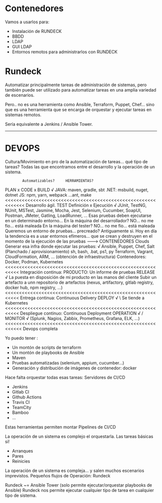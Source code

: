 
# Contenedores

Vamos a usarlos para:
- Instalación de RUNDECK
- BBDD
- LDAP
- GUI LDAP
- Entornos remotos para administrarlos con RUNDECK

# Rundeck

Automatizar principalmente tareas de administración de sistemas, pero también puede ser utilizado para automatizar tareas en una amplia variedad de escenarios.

Pero.. no es una herramienta como Ansible, Terraform, Puppet, Chef... sino que es una herramienta que se encarga de orquestar y ejecutar tareas en sistemas remotos.

Sería equivalente a Jenkins / Ansible Tower.

---

# DEVOPS

Cultura/Movimiento en pro de la automatización de tareas... qué tipo de tareas? Todas las que encontramos entre el desarrollo y la operación de un sistema.

            Automatizables?     HERRAMIENTAS?
PLAN                x
CODE                x
BUILD               √
                            JAVA: maven, gradle, sbt
                            .NET: msbuild, nuget, dotnet
                            JS:   npm, yarn, webpack
                            ...ant, make
<<<<<<<<<<<<<<<<<<<<<<<<<<<<<<<<<<<<<<<<<<<<<<<<<<<<<<<<<<<<< Desarrollo ágil.
TEST
    Definición      x
    Ejecución       √
                            JUnit, TestNG, NUnit, MSTest, Jasmine, Mocha, Jest, Selenium, Cucumber, SoapUI, Postman, JMeter, Gatling, LoadRunner, ...
    Esas pruebas deben ejecutarse en un determinado entorno...
    En la máquina del desarrollador? NO... no me fio... está maleada
    En la máquina del tester? NO... no me fio... está maleada
    Queremos un entorno de pruebas... precreado? Antiguamente si.
    Hoy en día la tendencia es a usar entornos efímeros... que se crean y destruyen en el momento de la ejecución de las pruebas ---> CONTENEDORES
    Clouds
        Generar esa infra donde ejecutar las pruebas: 
                    √       Ansible, Puppet, Chef, Salt (Planchado / aprovisionamiento)
                            sh, bash, .bat, ps1, py
                            Terraform, Vagrant, CloudFormation, ARM, ... (obtención de infraestructura)
                            Contenedores: Docker, Podman, Kubernetes
<<<<<<<<<<<<<<<<<<<<<<<<<<<<<<<<<<<<<<<<<<<<<<<<<<<<<<<<<<< Integración continua: PRODUCTO: Un informe de pruebas
RELEASE             √
    La puesta en disposición de mi producto en las manos del cliente 
        Subir un artefacto a unn repositorio de artefactos (nexus, artifactory, gitlab registry, docker hub, npm registry, ...)
<<<<<<<<<<<<<<<<<<<<<<<<<<<<<<<<<<<<<<<<<<<<<<<<<<<<<<<<<<< Entrega continua: Continuous Delivery
DEPLOY              √   \   Se tiende a Kubernetes
<<<<<<<<<<<<<<<<<<<<<<<<<<<<<<<<<<<<<<<<<<<<<<<<<<<<<<<<<<< Despliegue continuo: Continuous Deployment
OPERATION           √   /
MONITOR             √   (Splunk, Nagios, Zabbix, Prometheus, Grafana, ELK, ...)
<<<<<<<<<<<<<<<<<<<<<<<<<<<<<<<<<<<<<<<<<<<<<<<<<<<<<<<<<<<< Devops completa

Yo puedo tener :
- Un montón de scripts de terraform
- Un montón de playbooks de Ansible
- Maven
- Pruebas automatizadas (selenium, appium, cucumber...)
- Generación y distribución de imágenes de contenedor: docker

Hace falta orquestar todas esas tareas: Servidores de CI/CD
- Jenkins
- Gitlab CI
- Github Actions
- Travis CI
- TeamCity
- Bamboo
- ...

Estas herramientas permiten montar Pipelines de CI/CD

La operación de un sistema es complejo el orquestarla. Las tareas básicas si!
- Arranques
- Pares
- Reinicies

La operación de un sistema es compleja... y salen muchos escenarios imprevistos.
Pequeños flujos de Operación: Rundeck

Rundeck ~= Ansible Tower (solo permite ejecutar/orquestar playbooks de Ansible)
Rundeck nos permite ejecutar cualquier tipo de tarea en cualquier tipo de sistema.


